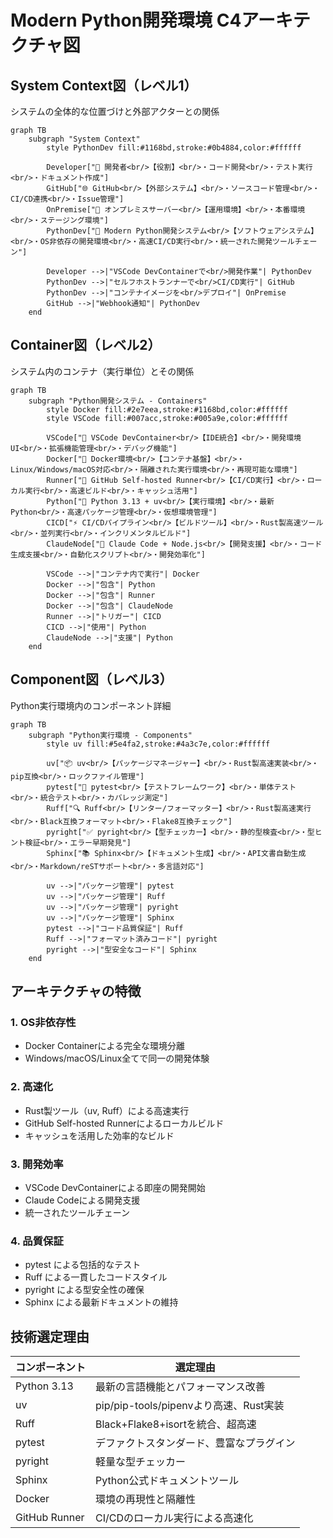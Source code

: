 # Modern Python開発環境 C4アーキテクチャ図

## System Context図（レベル1）
システムの全体的な位置づけと外部アクターとの関係

```mermaid
graph TB
    subgraph "System Context"
        style PythonDev fill:#1168bd,stroke:#0b4884,color:#ffffff

        Developer["👤 開発者<br/>【役割】<br/>・コード開発<br/>・テスト実行<br/>・ドキュメント作成"]
        GitHub["🌐 GitHub<br/>【外部システム】<br/>・ソースコード管理<br/>・CI/CD連携<br/>・Issue管理"]
        OnPremise["🏢 オンプレミスサーバー<br/>【運用環境】<br/>・本番環境<br/>・ステージング環境"]
        PythonDev["🐍 Modern Python開発システム<br/>【ソフトウェアシステム】<br/>・OS非依存の開発環境<br/>・高速CI/CD実行<br/>・統一された開発ツールチェーン"]

        Developer -->|"VSCode DevContainerで<br/>開発作業"| PythonDev
        PythonDev -->|"セルフホストランナーで<br/>CI/CD実行"| GitHub
        PythonDev -->|"コンテナイメージを<br/>デプロイ"| OnPremise
        GitHub -->|"Webhook通知"| PythonDev
    end
```

## Container図（レベル2）
システム内のコンテナ（実行単位）とその関係

```mermaid
graph TB
    subgraph "Python開発システム - Containers"
        style Docker fill:#2e7eea,stroke:#1168bd,color:#ffffff
        style VSCode fill:#007acc,stroke:#005a9e,color:#ffffff

        VSCode["📝 VSCode DevContainer<br/>【IDE統合】<br/>・開発環境UI<br/>・拡張機能管理<br/>・デバッグ機能"]
        Docker["🐳 Docker環境<br/>【コンテナ基盤】<br/>・Linux/Windows/macOS対応<br/>・隔離された実行環境<br/>・再現可能な環境"]
        Runner["🏃 GitHub Self-hosted Runner<br/>【CI/CD実行】<br/>・ローカル実行<br/>・高速ビルド<br/>・キャッシュ活用"]
        Python["🐍 Python 3.13 + uv<br/>【実行環境】<br/>・最新Python<br/>・高速パッケージ管理<br/>・仮想環境管理"]
        CICD["⚡ CI/CDパイプライン<br/>【ビルドツール】<br/>・Rust製高速ツール<br/>・並列実行<br/>・インクリメンタルビルド"]
        ClaudeNode["🤖 Claude Code + Node.js<br/>【開発支援】<br/>・コード生成支援<br/>・自動化スクリプト<br/>・開発効率化"]

        VSCode -->|"コンテナ内で実行"| Docker
        Docker -->|"包含"| Python
        Docker -->|"包含"| Runner
        Docker -->|"包含"| ClaudeNode
        Runner -->|"トリガー"| CICD
        CICD -->|"使用"| Python
        ClaudeNode -->|"支援"| Python
    end
```

## Component図（レベル3）
Python実行環境内のコンポーネント詳細

```mermaid
graph TB
    subgraph "Python実行環境 - Components"
        style uv fill:#5e4fa2,stroke:#4a3c7e,color:#ffffff

        uv["📦 uv<br/>【パッケージマネージャー】<br/>・Rust製高速実装<br/>・pip互換<br/>・ロックファイル管理"]
        pytest["🧪 pytest<br/>【テストフレームワーク】<br/>・単体テスト<br/>・統合テスト<br/>・カバレッジ測定"]
        Ruff["🔍 Ruff<br/>【リンター/フォーマッター】<br/>・Rust製高速実行<br/>・Black互換フォーマット<br/>・Flake8互換チェック"]
        pyright["✅ pyright<br/>【型チェッカー】<br/>・静的型検査<br/>・型ヒント検証<br/>・エラー早期発見"]
        Sphinx["📚 Sphinx<br/>【ドキュメント生成】<br/>・API文書自動生成<br/>・Markdown/reSTサポート<br/>・多言語対応"]

        uv -->|"パッケージ管理"| pytest
        uv -->|"パッケージ管理"| Ruff
        uv -->|"パッケージ管理"| pyright
        uv -->|"パッケージ管理"| Sphinx
        pytest -->|"コード品質保証"| Ruff
        Ruff -->|"フォーマット済みコード"| pyright
        pyright -->|"型安全なコード"| Sphinx
    end
```

## アーキテクチャの特徴

### 1. **OS非依存性**
- Docker Containerによる完全な環境分離
- Windows/macOS/Linux全てで同一の開発体験

### 2. **高速化**
- Rust製ツール（uv, Ruff）による高速実行
- GitHub Self-hosted Runnerによるローカルビルド
- キャッシュを活用した効率的なビルド

### 3. **開発効率**
- VSCode DevContainerによる即座の開発開始
- Claude Codeによる開発支援
- 統一されたツールチェーン

### 4. **品質保証**
- pytest による包括的なテスト
- Ruff による一貫したコードスタイル
- pyright による型安全性の確保
- Sphinx による最新ドキュメントの維持

## 技術選定理由

| コンポーネント | 選定理由 |
|------------|---------|
| Python 3.13 | 最新の言語機能とパフォーマンス改善 |
| uv | pip/pip-tools/pipenvより高速、Rust実装 |
| Ruff | Black+Flake8+isortを統合、超高速 |
| pytest | デファクトスタンダード、豊富なプラグイン |
| pyright | 軽量な型チェッカー |
| Sphinx | Python公式ドキュメントツール |
| Docker | 環境の再現性と隔離性 |
| GitHub Runner | CI/CDのローカル実行による高速化 |
